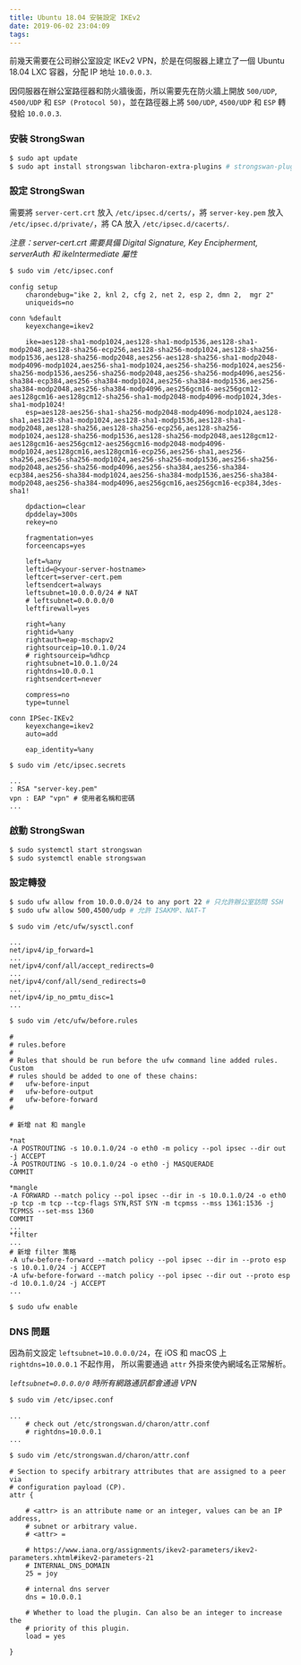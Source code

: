```yaml
---
title: Ubuntu 18.04 安裝設定 IKEv2
date: 2019-06-02 23:04:09
tags:
---
```


前幾天需要在公司辦公室設定 IKEv2 VPN，於是在伺服器上建立了一個 Ubuntu 18.04 LXC 容器，分配 IP 地址 `10.0.0.3`.

因伺服器在辦公室路徑器和防火牆後面，所以需要先在防火牆上開放 `500/UDP`, `4500/UDP` 和 `ESP (Protocol 50)`，並在路徑器上將 `500/UDP`, `4500/UDP` 和 `ESP` 轉發給 `10.0.0.3`.

<!--more-->

### 安裝 StrongSwan

```bash
$ sudo apt update
$ sudo apt install strongswan libcharon-extra-plugins # strongswan-plugin-dhcp 已被 libcharon-extra-plugins 取代
```

### 設定 StrongSwan

需要將 `server-cert.crt` 放入 `/etc/ipsec.d/certs/`，將 `server-key.pem` 放入 `/etc/ipsec.d/private/`，將 CA 放入 `/etc/ipsec.d/cacerts/`.

*注意：server-cert.crt 需要具備 Digital Signature, Key Encipherment, serverAuth 和 ikeIntermediate 屬性*

```bash
$ sudo vim /etc/ipsec.conf
```

```nginx
config setup
    charondebug="ike 2, knl 2, cfg 2, net 2, esp 2, dmn 2,  mgr 2"
    uniqueids=no

conn %default
    keyexchange=ikev2

    ike=aes128-sha1-modp1024,aes128-sha1-modp1536,aes128-sha1-modp2048,aes128-sha256-ecp256,aes128-sha256-modp1024,aes128-sha256-modp1536,aes128-sha256-modp2048,aes256-aes128-sha256-sha1-modp2048-modp4096-modp1024,aes256-sha1-modp1024,aes256-sha256-modp1024,aes256-sha256-modp1536,aes256-sha256-modp2048,aes256-sha256-modp4096,aes256-sha384-ecp384,aes256-sha384-modp1024,aes256-sha384-modp1536,aes256-sha384-modp2048,aes256-sha384-modp4096,aes256gcm16-aes256gcm12-aes128gcm16-aes128gcm12-sha256-sha1-modp2048-modp4096-modp1024,3des-sha1-modp1024!
    esp=aes128-aes256-sha1-sha256-modp2048-modp4096-modp1024,aes128-sha1,aes128-sha1-modp1024,aes128-sha1-modp1536,aes128-sha1-modp2048,aes128-sha256,aes128-sha256-ecp256,aes128-sha256-modp1024,aes128-sha256-modp1536,aes128-sha256-modp2048,aes128gcm12-aes128gcm16-aes256gcm12-aes256gcm16-modp2048-modp4096-modp1024,aes128gcm16,aes128gcm16-ecp256,aes256-sha1,aes256-sha256,aes256-sha256-modp1024,aes256-sha256-modp1536,aes256-sha256-modp2048,aes256-sha256-modp4096,aes256-sha384,aes256-sha384-ecp384,aes256-sha384-modp1024,aes256-sha384-modp1536,aes256-sha384-modp2048,aes256-sha384-modp4096,aes256gcm16,aes256gcm16-ecp384,3des-sha1!

    dpdaction=clear
    dpddelay=300s
    rekey=no

    fragmentation=yes
    forceencaps=yes

    left=%any
    leftid=@<your-server-hostname>
    leftcert=server-cert.pem
    leftsendcert=always
    leftsubnet=10.0.0.0/24 # NAT
    # leftsubnet=0.0.0.0/0
    leftfirewall=yes

    right=%any
    rightid=%any
    rightauth=eap-mschapv2
    rightsourceip=10.0.1.0/24
    # rightsourceip=%dhcp
    rightsubnet=10.0.1.0/24
    rightdns=10.0.0.1
    rightsendcert=never

    compress=no
    type=tunnel

conn IPSec-IKEv2
    keyexchange=ikev2
    auto=add

    eap_identity=%any
```

```bash
$ sudo vim /etc/ipsec.secrets
```

```nginx
...
: RSA "server-key.pem"
vpn : EAP "vpn" # 使用者名稱和密碼
...
```

### 啟動 StrongSwan

```bash
$ sudo systemctl start strongswan
$ sudo systemctl enable strongswan
```

### 設定轉發

```bash
$ sudo ufw allow from 10.0.0.0/24 to any port 22 # 只允許辦公室訪問 SSH
$ sudo ufw allow 500,4500/udp # 允許 ISAKMP、NAT-T
```

```bash
$ sudo vim /etc/ufw/sysctl.conf
```

```nginx
...
net/ipv4/ip_forward=1
...
net/ipv4/conf/all/accept_redirects=0
...
net/ipv4/conf/all/send_redirects=0
...
net/ipv4/ip_no_pmtu_disc=1
...
```

```bash
$ sudo vim /etc/ufw/before.rules
```

```nginx
#
# rules.before
#
# Rules that should be run before the ufw command line added rules. Custom
# rules should be added to one of these chains:
#   ufw-before-input
#   ufw-before-output
#   ufw-before-forward
#

# 新增 nat 和 mangle

*nat
-A POSTROUTING -s 10.0.1.0/24 -o eth0 -m policy --pol ipsec --dir out -j ACCEPT
-A POSTROUTING -s 10.0.1.0/24 -o eth0 -j MASQUERADE
COMMIT

*mangle
-A FORWARD --match policy --pol ipsec --dir in -s 10.0.1.0/24 -o eth0 -p tcp -m tcp --tcp-flags SYN,RST SYN -m tcpmss --mss 1361:1536 -j TCPMSS --set-mss 1360
COMMIT
...
*filter
...
# 新增 filter 策略
-A ufw-before-forward --match policy --pol ipsec --dir in --proto esp -s 10.0.1.0/24 -j ACCEPT
-A ufw-before-forward --match policy --pol ipsec --dir out --proto esp -d 10.0.1.0/24 -j ACCEPT
...
```

```bash
$ sudo ufw enable
```

### DNS 問題

因為前文設定 `leftsubnet=10.0.0.0/24`，在 iOS 和 macOS 上 `rightdns=10.0.0.1` 不起作用，
所以需要通過 `attr` 外掛來使內網域名正常解析。

*`leftsubnet=0.0.0.0/0` 時所有網路通訊都會通過 VPN*

```bash
$ sudo vim /etc/ipsec.conf
```

```nginx
...
    # check out /etc/strongswan.d/charon/attr.conf
    # rightdns=10.0.0.1
...
```

```bash
$ sudo vim /etc/strongswan.d/charon/attr.conf
```

```nginx
# Section to specify arbitrary attributes that are assigned to a peer via
# configuration payload (CP).
attr {

    # <attr> is an attribute name or an integer, values can be an IP address,
    # subnet or arbitrary value.
    # <attr> =

    # https://www.iana.org/assignments/ikev2-parameters/ikev2-parameters.xhtml#ikev2-parameters-21
    # INTERNAL_DNS_DOMAIN
    25 = joy

    # internal dns server
    dns = 10.0.0.1

    # Whether to load the plugin. Can also be an integer to increase the
    # priority of this plugin.
    load = yes

}
```
